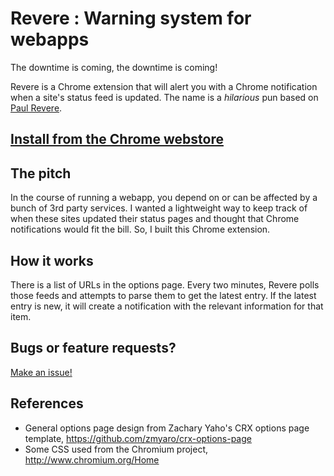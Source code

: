 Revere : Warning system for webapps
===================================

The downtime is coming, the downtime is coming! 

Revere is a Chrome extension that will alert you with a Chrome notification when a site's status feed is updated. The name is a *hilarious* pun based on [Paul Revere](http://en.wikipedia.org/wiki/Paul_Revere).

## [Install from the Chrome webstore](https://chrome.google.com/webstore/detail/revere-warning-system-for/bmldpfjdefmeicodaidmnlhcbhogfncb?hl=en-US&gl=US)

## The pitch

In the course of running a webapp, you depend on or can be affected by a bunch of 3rd party services. I wanted a lightweight way to keep track of when these sites updated their status pages and thought that Chrome notifications would fit the bill. So, I built this Chrome extension.

## How it works

There is a list of URLs in the options page. Every two minutes, Revere polls those feeds and attempts to parse them to get the latest entry. If the latest entry is new, it will create a notification with the relevant information for that item.

## Bugs or feature requests?

[Make an issue!](https://github.com/nickcanz/revere-extension/issues)

## References

  * General options page design from Zachary Yaho's CRX options page template, https://github.com/zmyaro/crx-options-page
  * Some CSS used from the Chromium project, http://www.chromium.org/Home
